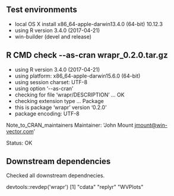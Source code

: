 

## Test environments

 * local OS X install x86_64-apple-darwin13.4.0 (64-bit) 10.12.3
 * using R version 3.4.0 (2017-04-21)
 * win-builder (devel and release) 

## R CMD check --as-cran wrapr_0.2.0.tar.gz 

 * using R version 3.4.0 (2017-04-21)
 * using platform: x86_64-apple-darwin15.6.0 (64-bit)
 * using session charset: UTF-8
 * using option ‘--as-cran’
 * checking for file ‘wrapr/DESCRIPTION’ ... OK
 * checking extension type ... Package
 * this is package ‘wrapr’ version ‘0.2.0’
 * package encoding: UTF-8


Note_to_CRAN_maintainers
Maintainer: ‘John Mount <jmount@win-vector.com>’

Status: OK

## Downstream dependencies

Checked all downstream dependnecies.

  devtools::revdep('wrapr')
  [1] "cdata"   "replyr"  "WVPlots"
